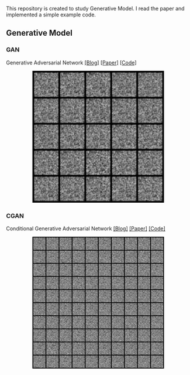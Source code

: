 This repository is created to study Generative Model. 
I read the paper and implemented a simple example code.

## Generative Model

### GAN
Generative Adversarial Network
[[Blog]](https://re-code-cord.tistory.com/entry/Generative-Adversarial-Networks) [[Paper]](https://arxiv.org/abs/1406.2661) [[Code]](https://github.com/8639sung/Generative_Model/blob/main/GAN/GAN.ipynb)

<p align="center">
    <img src="assets/GAN.gif" width="360"\>
</p>

### CGAN
Conditional Generative Adversarial Network
[[Blog]](https://re-code-cord.tistory.com/entry/Conditional-Generative-Adversarial-Networks) [[Paper]](https://arxiv.org/abs/1411.1784) [[Code]](https://github.com/8639sung/Generative_Model/blob/main/CGAN/CGAN.ipynb)

<p align="center">
    <img src="assets/CGAN.gif" width="360"\>
</p>
